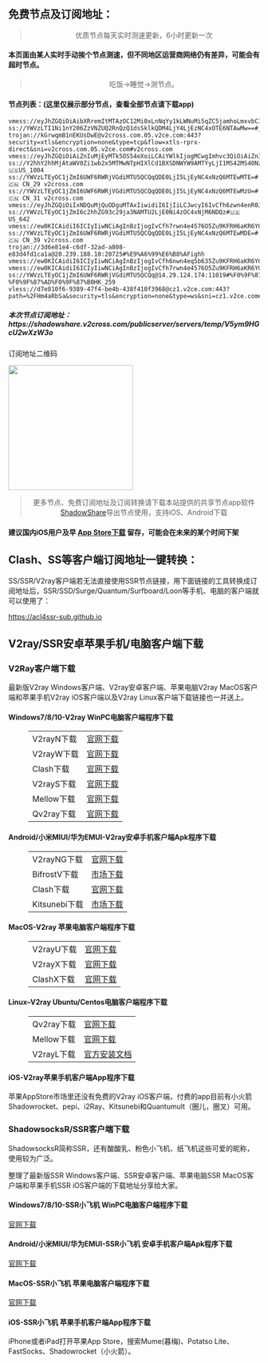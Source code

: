 
<h2>免费节点及订阅地址：</h2>
<blockquote>
<p style="text-align: center;">优质节点每天实时测速更新，6小时更新一次</p>
</blockquote>
<h4>本页面由某人实时手动挨个节点测速，但不同地区运营商网络仍有差异，可能会有超时节点。</h4>
<blockquote>
<p style="text-align: center;">吃饭->睡觉->测节点。</p>
</blockquote>
<h4>节点列表：(这里仅展示部分节点，查看全部节点请下载app)</h4>

```ss://YWVzLTI1Ni1nY206WEtGS2wyclVMaklwNzRAMzguNjguMTM0LjE5MTo4MDA5#🇺🇸US_1000
vmess://eyJhZGQiOiAibXRremItMTAzOC12Mi0xLnNqYy1kLWNuMi5qZC5jamhoLmxvbCIsICJhaWQiOiAwLCAiaG9zdCI6ICJub2RlLmluZm9ydW4ud29yayIsICJpZCI6ICJmYmMyZWZiMC03ODZhLTQwNzQtODFlYS04YWIxMmNhNTQyMmMiLCAibmV0IjogIndzIiwgInBhdGgiOiAiL2plNXgzcEJOMXZlejNOUXVkTmtCIiwgInBvcnQiOiA4ODgsICJwcyI6ICJ2MmNyb3NzLmNvbSAtIFx1N2Y4ZVx1NTZmZFx1NTJhMFx1NTIyOVx1Nzk4Zlx1NWMzY1x1NGU5YVx1NWRkZVx1OGQzOVx1NTIyOVx1ODQ5OSAzNiIsICJ0bHMiOiAidGxzIiwgInR5cGUiOiAiYXV0byIsICJzZWN1cml0eSI6ICJhdXRvIiwgInNraXAtY2VydC12ZXJpZnkiOiB0cnVlLCAic25pIjogIiJ9
ss://YWVzLTI1Ni1nY206ZzVNZUQ2RnQzQ1dsSklkQDM4LjY4LjEzNC4xOTE6NTAwMw==#_172
trojan://kGrwqmB1nEKUsDwE@v2cross.com.05.v2ce.com:443?security=xtls&encryption=none&type=tcp&flow=xtls-rprx-direct&sni=v2cross.com.05.v2ce.com#v2cross.com
vmess://eyJhZGQiOiAiZnIuMjEyMTk5OS54eXoiLCAiYWlkIjogMCwgImhvc3QiOiAiZnIuMjEyMTk5OS54eXoiLCAiaWQiOiAiMmEzOTU1YmUtYWNiYy00OGI2LWFiOTYtNTU5YTk2N2FlN2ZiIiwgIm5ldCI6ICJ3cyIsICJwYXRoIjogIi8iLCAicG9ydCI6IDg4ODAsICJwcyI6ICJ2MmNyb3NzLmNvbSAtIFx1N2Y4ZVx1NTZmZENsb3VkRmxhcmVcdTgyODJcdTcwYjkgMjgiLCAidGxzIjogIiIsICJ0eXBlIjogImF1dG8iLCAic2VjdXJpdHkiOiAiYXV0byIsICJza2lwLWNlcnQtdmVyaWZ5IjogdHJ1ZSwgInNuaSI6ICIifQ==
ss://Y2hhY2hhMjAtaWV0Zi1wb2x5MTMwNTpHIXlCd1BXSDNWYW9AMTYyLjI1MS42MS40Nzo4MDU=#🇺🇸US_1004
ss://YWVzLTEyOC1jZmI6UWF6RWRjVGdiMTU5QCQqQDE0LjI5LjEyNC4xNzQ6MTEwMTE=#🇨🇳 CN_29 v2cross.com
ss://YWVzLTEyOC1jZmI6UWF6RWRjVGdiMTU5QCQqQDE0LjI5LjEyNC4xNzQ6MTEwMzU=#🇨🇳 CN_31 v2cross.com
vmess://eyJhZGQiOiIxNDQuMjQuODguMTAxIiwidiI6IjIiLCJwcyI6IvCfh6zwn4enR0JfMjA2IiwicG9ydCI6MTY4MzMsImlkIjoiZjU0MjVjY2YtMzk0Ni00ZmI0LWViMjQtNTM5M2Q3OGEzOTJmIiwiYWlkIjoiMCIsIm5ldCI6InRjcCIsInR5cGUiOiIiLCJob3N0IjoiMTQ0LjI0Ljg4LjEwMSIsInBhdGgiOiIvdGVpc2hUcVJiIiwidGxzIjoiIn0=
ss://YWVzLTEyOC1jZmI6c2hhZG93c29ja3NAMTU2LjE0Ni4zOC4xNjM6NDQz#🇺🇸 US_642
vmess://ew0KICAidiI6ICIyIiwNCiAgInBzIjogIvCfh7rwn4e4576O5Zu9KFRH6aKR6YGTOkBreHN3YSkiLA0KICAiYWRkIjogImpwMS52MnJheXNlcnYuY29tIiwNCiAgInBvcnQiOiAiNDQzIiwNCiAgImlkIjogIjE0M2YwY2IzLTIzZjEtNGZkMC1iMWRhLWJjOWExMGY5NzMxOCIsDQogICJhaWQiOiAiMCIsDQogICJzY3kiOiAiYXV0byIsDQogICJuZXQiOiAid3MiLA0KICAidHlwZSI6ICJub25lIiwNCiAgImhvc3QiOiAianAxLnYycmF5c2Vydi5jb20iLA0KICAicGF0aCI6ICIvc3Nob2NlYW4iLA0KICAidGxzIjogInRscyIsDQogICJzbmkiOiAiIg0KfQ==
ss://YWVzLTEyOC1jZmI6UWF6RWRjVGdiMTU5QCQqQDE0LjI5LjEyNC4xNzQ6MTEwMDE=#🇨🇳 CN_39 v2cross.com
trojan://3d6e81e4-c6df-32ad-a808-e83d4fd1ca1a@20.239.188.10:20725#%E9%A6%99%E6%B8%AFighh
vmess://ew0KICAidiI6ICIyIiwNCiAgInBzIjogIvCfh6nwn4eq5b635Zu9KFRH6aKR6YGTOkBreHN3YSkiLA0KICAiYWRkIjogIjIxMy4yMjYuNzEuMTc0IiwNCiAgInBvcnQiOiAiNDA0NDMiLA0KICAiaWQiOiAiNUFEREFERjQtRTA1Qi02NUU2LUE0MDktRTA4Q0VBODgyNkRGIiwNCiAgImFpZCI6ICIwIiwNCiAgInNjeSI6ICJhdXRvIiwNCiAgIm5ldCI6ICJ0Y3AiLA0KICAidHlwZSI6ICJub25lIiwNCiAgImhvc3QiOiAiIiwNCiAgInBhdGgiOiAiIiwNCiAgInRscyI6ICJ0bHMiLA0KICAic25pIjogIiINCn0=
vmess://ew0KICAidiI6ICIyIiwNCiAgInBzIjogIvCfh7rwn4e4576O5Zu9KFRH6aKR6YGTOkBreHN3YSkiLA0KICAiYWRkIjogImV4Ljc1NTY1Ny54eXoiLA0KICAicG9ydCI6ICI4NDQzIiwNCiAgImlkIjogIjY5MDM5N2JmLTY0ZmMtNGUxOC04ODEwLTRmOTU5NzlhMjFkMyIsDQogICJhaWQiOiAiMCIsDQogICJzY3kiOiAiYXV0byIsDQogICJuZXQiOiAid3MiLA0KICAidHlwZSI6ICJub25lIiwNCiAgImhvc3QiOiAiZXguNzU1NjU3Lnh5eiIsDQogICJwYXRoIjogIi9qYXZhc2RreWhndWRmIiwNCiAgInRscyI6ICJ0bHMiLA0KICAic25pIjogIiINCn0=
ss://YWVzLTEyOC1jZmI6UWF6RWRjVGdiMTU5QCQq@14.29.124.174:11019#%F0%9F%87%AD%F0%9F%87%B0%20%E3%80%90tg%40freevpn8%E3%80%91_%F0%9F%87%A8%F0%9F%87%B3CN-%F0%9F%87%AD%F0%9F%87%B0HK_259
vless://d7e810f6-9389-47f4-be4b-438f410f3968@cz1.v2ce.com:443?path=%2FHm4aRbSa&security=tls&encryption=none&type=ws&sni=cz1.v2ce.com#v2cross.com
```
<h5>本次节点订阅地址：https://shadowshare.v2cross.com/publicserver/servers/temp/V5ym9HGcU2wXzW3o</h5>
<p>订阅地址二维码</p>
<img src='http://shadowshare.v2cross.com/qrcode.png' width=250 height=250>
<blockquote style='text-align: center;'>更多节点、免费订阅地址及订阅转换请下载本站提供的共享节点app软件<a href='https://shadowshare.v2cross.com'>ShadowShare</a>导出节点使用，支持iOS、Android下载</blockquote>
<h4>建议国内iOS用户及早 <a href='https://apps.apple.com/cn/app/shadowshare/id1612647259'>App Store下载</a> 留存，可能会在未来的某个时间下架</h4>

<div class="nv-content-wrap entry-content">
<h2>Clash、SS等客户端订阅地址一键转换：</h2>
<p>SS/SSR/V2ray客户端若无法直接使用SSR节点链接，用下面链接的工具转换成订阅地址后，SSR/SSD/Surge/Quantum/Surfboard/Loon等手机、电脑的客户端就可以使用了：</p>
<p><a href="https://acl4ssr-sub.github.io" target="_blank" rel="noreferrer noopener nofollow">https://acl4ssr-sub.github.io</a></p>
<h2>V2ray/SSR安卓苹果手机/电脑客户端下载</h2>
<h3>V2Ray客户端下载</h3>
<p>最新版V2ray Windows客户端、V2ray安卓客户端、苹果电脑V2ray MacOS客户端和苹果手机V2ray iOS客户端以及V2ray Linux客户端下载链接也一并送上。</p>
<h4>Windows7/8/10-<strong>V2ray WinPC电脑客户端</strong>程序下载</h4>
<figure class="wp-block-table alignwide is-style-stripes"><table><tbody><tr><td>V2rayN下载</td><td><a href="https://github.com/2dust/v2rayN/releases" target="_blank" rel="noreferrer noopener">官网下载</a></td></tr><tr><td>V2rayW下载</td><td><a href="https://github.com/Cenmrev/V2RayW/releases" target="_blank" rel="noreferrer noopener">官网下载</a></td></tr><tr><td>Clash下载</td><td><a href="https://github.com/Fndroid/clash_for_windows_pkg/releases" target="_blank" rel="noreferrer noopener">官网下载</a></td></tr><tr><td>V2rayS下载</td><td><a href="https://github.com/Shinlor/V2RayS/releases" target="_blank" rel="noreferrer noopener">官网下载</a></td></tr><tr><td>Mellow下载</td><td><a href="https://github.com/mellow-io/mellow/releases" target="_blank" rel="noreferrer noopener">官网下载</a></td></tr><tr><td>Qv2ray下载</td><td><a href="https://github.com/Qv2ray/Qv2ray" target="_blank" rel="noreferrer noopener">官网下载</a></td></tr></tbody></table></figure>
<h4><strong>Android/小米MIUI/华为EMUI-V2ray安卓手机客户端</strong>Apk程序下载</h4>
<figure class="wp-block-table alignwide is-style-stripes"><table><tbody><tr><td>V2rayNG下载</td><td><a href="https://github.com/2dust/v2rayNG/releases" target="_blank" rel="noreferrer noopener">官网下载</a></td></tr><tr><td>BifrostV下载</td><td><a rel="noreferrer noopener" href="https://www.appsapk.com/downloading/latest/com.github.dawndiy.bifrostv-0.6.8.apk" target="_blank">市场下载</a></td></tr><tr><td>Clash下载</td><td><a href="https://github.com/Kr328/ClashForAndroid/releases" target="_blank" rel="noreferrer noopener">官网下载</a></td></tr><tr><td>Kitsunebi下载</td><td><a rel="noreferrer noopener" href="https://apkpure.com/kitsunebi/fun.kitsunebi.kitsunebi4android" target="_blank">市场下载</a></td></tr></tbody></table></figure>
<h4><strong>MacOS-V2ray <strong>苹果电脑</strong>客户端</strong>程序下载</h4>
<figure class="wp-block-table alignwide is-style-stripes"><table><tbody><tr><td>V2rayU下载</td><td><a href="https://github.com/yanue/V2rayU/releases" target="_blank" rel="noreferrer noopener">官网下载</a></td></tr><tr><td>V2rayX下载</td><td><a href="https://github.com/Cenmrev/V2RayX/releases" target="_blank" rel="noreferrer noopener">官网下载</a></td></tr><tr><td>ClashX下载</td><td><a href="https://github.com/yichengchen/clashX/releases" target="_blank" rel="noreferrer noopener">官网下载</a></td></tr></tbody></table></figure>
<h4><strong>Linux</strong>–<strong>V2ray Ubuntu/Centos电脑客户端</strong>程序下载</h4>
<figure class="wp-block-table alignwide is-style-stripes"><table><tbody><tr><td>Qv2ray下载</td><td><a href="https://github.com/Qv2ray/Qv2ray" target="_blank" rel="noreferrer noopener">官网下载</a></td></tr><tr><td>Mellow下载</td><td><a href="https://github.com/mellow-io/mellow/releases" target="_blank" rel="noreferrer noopener">官网下载</a></td></tr><tr><td>V2rayL下载</td><td><a rel="noreferrer noopener" href="https://github.com/jiangxufeng/v2rayL" target="_blank">官方安装文档</a></td></tr></tbody></table></figure>
<h4>iOS-<strong>V2ray苹果<strong>手机客户端</strong>App程序</strong>下载</h4>
<p>苹果AppStore市场里还没有免费的V2ray iOS客户端，付费的app目前有小火箭Shadowrocket、pepi、i2Ray、Kitsunebi和Quantumult（圈儿，圈叉）可用。</p>
<h3>ShadowsocksR/SSR客户端下载</h3>
<p>ShadowsocksR简称SSR，还有酸酸乳、粉色小飞机、纸飞机这些可爱的昵称，使用较为广泛。</p>
<p>整理了最新版SSR Windows客户端、SSR安卓客户端、苹果电脑SSR MacOS客户端和苹果手机SSR iOS客户端的下载地址分享给大家。</p>
<h4><strong>Windows7/8/10-<strong>SSR小飞机 WinPC电脑客户端</strong>程序下载</strong></h4>
<p><a rel="noreferrer noopener" href="https://github.com/shadowsocksrr/shadowsocksr-csharp/releases" target="_blank">官网下载</a></p>
<h4><strong><strong>Android/小米MIUI/华为EMUI-SSR小飞机 安卓手机客户端</strong>Apk程序下载</strong></h4>
<p><a rel="noreferrer noopener" href="https://github.com/shadowsocksrr/shadowsocksr-android/releases" target="_blank">官网下载</a></p>
<h4><strong><strong>MacOS-SSR小飞机 苹果电脑客户端</strong>程序下载</strong></h4>
<p><a href="https://github.com/qinyuhang/ShadowsocksX-NG-R/releases" target="_blank" rel="noreferrer noopener">官网下载</a></p>
<h4><strong>iOS-<strong>SSR小飞机 苹果手机客户端App程序</strong></strong>下载</h4>
<p>iPhone或者iPad打开苹果App Store，搜索Mume(暮梅)、Potatso Lite、FastSocks、Shadowrocket（小火箭）。</p>
